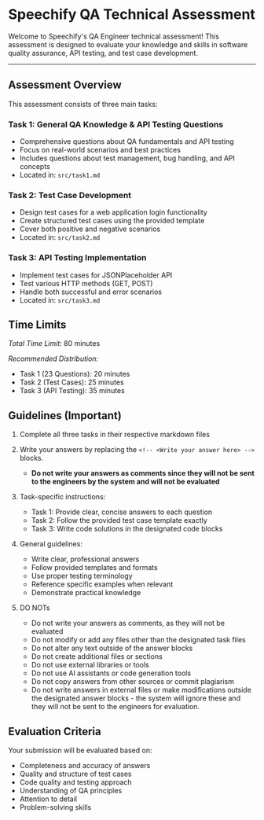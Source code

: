 # Speechify QA Technical Assessment

Welcome to Speechify's QA Engineer technical assessment! This assessment is designed to evaluate your knowledge and skills in software quality assurance, API testing, and test case development.

---

## Assessment Overview

This assessment consists of three main tasks:

### Task 1: General QA Knowledge & API Testing Questions
- Comprehensive questions about QA fundamentals and API testing
- Focus on real-world scenarios and best practices
- Includes questions about test management, bug handling, and API concepts
- Located in: `src/task1.md`

### Task 2: Test Case Development
- Design test cases for a web application login functionality
- Create structured test cases using the provided template
- Cover both positive and negative scenarios
- Located in: `src/task2.md`

### Task 3: API Testing Implementation
- Implement test cases for JSONPlaceholder API
- Test various HTTP methods (GET, POST)
- Handle both successful and error scenarios
- Located in: `src/task3.md`

## Time Limits

*Total Time Limit:* 80 minutes

*Recommended Distribution:* 
- Task 1 (23 Questions): 20 minutes
- Task 2 (Test Cases): 25 minutes
- Task 3 (API Testing): 35 minutes


## Guidelines (Important)

1. Complete all three tasks in their respective markdown files

2. Write your answers by replacing the `<!-- <Write your answer here> -->` blocks.
   - **Do not write your answers as comments since they will not be sent to the engineers by the system and will not be evaluated**

3. Task-specific instructions:
   - Task 1: Provide clear, concise answers to each question
   - Task 2: Follow the provided test case template exactly  
   - Task 3: Write code solutions in the designated code blocks

4. General guidelines:
   - Write clear, professional answers
   - Follow provided templates and formats
   - Use proper testing terminology
   - Reference specific examples when relevant
   - Demonstrate practical knowledge

5. DO NOTs
   - Do not write your answers as comments, as they will not be evaluated
   - Do not modify or add any files other than the designated task files
   - Do not alter any text outside of the answer blocks
   - Do not create additional files or sections
   - Do not use external libraries or tools
   - Do not use AI assistants or code generation tools
   - Do not copy answers from other sources or commit plagiarism
   - Do not write answers in external files or make modifications outside the designated answer blocks - the system will ignore these and they will not be sent to the engineers for evaluation.


## Evaluation Criteria

Your submission will be evaluated based on:

- Completeness and accuracy of answers
- Quality and structure of test cases
- Code quality and testing approach
- Understanding of QA principles
- Attention to detail
- Problem-solving skills
